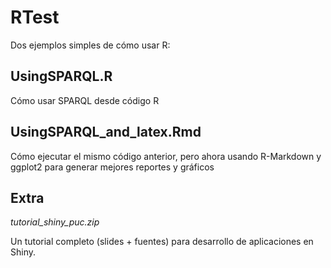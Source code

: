 # RTest

Dos ejemplos simples de cómo usar R:

## UsingSPARQL.R

Cómo usar SPARQL desde código R


## UsingSPARQL_and_latex.Rmd

Cómo ejecutar el mismo código anterior, pero ahora usando R-Markdown y ggplot2 para generar mejores reportes y gráficos

## Extra

*tutorial_shiny_puc.zip*

Un tutorial completo (slides + fuentes) para desarrollo de aplicaciones en Shiny.